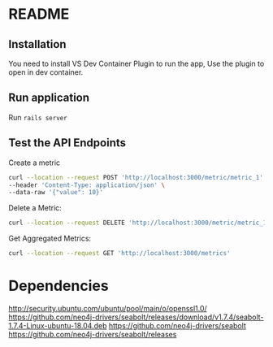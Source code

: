 # README

## Installation
You need to install VS Dev Container Plugin to run the app, Use the plugin to open in dev container.

## Run application
Run `rails server`

## Test the API Endpoints

Create a metric
```bash
curl --location --request POST 'http://localhost:3000/metric/metric_1' \
--header 'Content-Type: application/json' \
--data-raw '{"value": 10}'
```

Delete a Metric:

```bash
curl --location --request DELETE 'http://localhost:3000/metric/metric_1'
```

Get Aggregated Metrics:

```bash
curl --location --request GET 'http://localhost:3000/metrics'
```


# Dependencies
http://security.ubuntu.com/ubuntu/pool/main/o/openssl1.0/
https://github.com/neo4j-drivers/seabolt/releases/download/v1.7.4/seabolt-1.7.4-Linux-ubuntu-18.04.deb
https://github.com/neo4j-drivers/seabolt
https://github.com/neo4j-drivers/seabolt/releases
